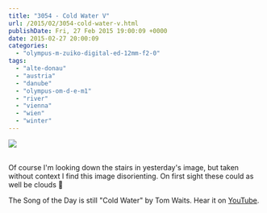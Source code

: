 ```yaml
---
title: "3054 - Cold Water V"
url: /2015/02/3054-cold-water-v.html
publishDate: Fri, 27 Feb 2015 19:00:09 +0000
date: 2015-02-27 20:00:09
categories: 
  - "olympus-m-zuiko-digital-ed-12mm-f2-0"
tags: 
  - "alte-donau"
  - "austria"
  - "danube"
  - "olympus-om-d-e-m1"
  - "river"
  - "vienna"
  - "wien"
  - "winter"
---
```

<div class="container">
<div class="center"><a target="_blank" href="https://d25zfm9zpd7gm5.cloudfront.net/1200x1200/2015/20150215_135945_lr.jpg"><img src="https://d25zfm9zpd7gm5.cloudfront.net/0600x0600/2015/20150215_135945_lr.jpg" /></a></div>
</div>
<br />

Of course I'm looking down the stairs in yesterday's image, but taken without context I find this image disorienting. On first sight these could as well be clouds 🙂

The Song of the Day is still "Cold Water" by Tom Waits. Hear it on <a href="https://www.youtube.com/watch?v=4CmN1xuIN5M" target="_blank">YouTube</a>.
